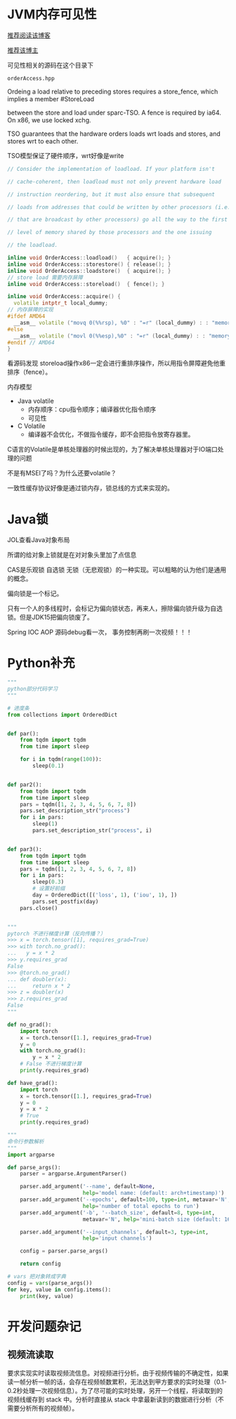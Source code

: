 # JVM内存可见性

[推荐阅读该博客](https://www.cnblogs.com/lqlqlq/p/13693876.html)

[推荐该博主](https://www.cnblogs.com/lqlqlq/)

可见性相关的源码在这个目录下

`orderAccess.hpp`

Ordeing a load relative to preceding stores requires a store_fence, which implies a member #StoreLoad

 between the store and load under sparc-TSO. A fence is required by ia64. On x86, we use locked xchg.

TSO guarantees that the hardware orders loads wrt  loads and stores, and stores wrt to each other.

TSO模型保证了硬件顺序，wrt好像是write

```CPP
// Consider the implementation of loadload. If your platform isn't

// cache-coherent, then loadload must not only prevent hardware load

// instruction reordering, but it must also ensure that subsequent

// loads from addresses that could be written by other processors (i.e.,

// that are broadcast by other processors) go all the way to the first

// level of memory shared by those processors and the one issuing

// the loadload.

inline void OrderAccess::loadload()   { acquire(); }
inline void OrderAccess::storestore() { release(); }
inline void OrderAccess::loadstore()  { acquire(); }
// store load 需要内存屏障
inline void OrderAccess::storeload()  { fence(); }

inline void OrderAccess::acquire() {
  volatile intptr_t local_dummy;
// 内存屏障的实现
#ifdef AMD64
  __asm__ volatile ("movq 0(%%rsp), %0" : "=r" (local_dummy) : : "memory");
#else
  __asm__ volatile ("movl 0(%%esp),%0" : "=r" (local_dummy) : : "memory");
#endif // AMD64
}
```

看源码发现 storeload操作x86一定会进行重排序操作，所以用指令屏障避免他重排序（fence）。

内存模型

- Java volatile
  - 内存顺序：cpu指令顺序；编译器优化指令顺序
  - 可见性
- C Volatile
  - 编译器不会优化，不做指令缓存，即不会把指令放寄存器里。

C语言的Volatile是单核处理器的时候出现的，为了解决单核处理器对于IO端口处理的问题

不是有MSEI了吗？为什么还要volatile？

一致性缓存协议好像是通过锁内存，锁总线的方式来实现的。

# Java锁

JOL查看Java对象布局

所谓的给对象上锁就是在对对象头里加了点信息

CAS是乐观锁 自选锁 无锁（无悲观锁）的一种实现。可以粗略的认为他们是通用的概念。

偏向锁是一个标记。

只有一个人的多线程时，会标记为偏向锁状态，再来人，擦除偏向锁升级为自选锁。但是JDK15把偏向锁废了。

Spring IOC AOP 源码debug看一次， 事务控制再刷一次视频！！！

# Python补充

```python
"""
python部分代码学习
"""

# 进度条
from collections import OrderedDict


def par():
    from tqdm import tqdm
    from time import sleep

    for i in tqdm(range(100)):
        sleep(0.1)


def par2():
    from tqdm import tqdm
    from time import sleep
    pars = tqdm([1, 2, 3, 4, 5, 6, 7, 8])
    pars.set_description_str("process")
    for i in pars:
        sleep(1)
        pars.set_description_str("process", i)


def par3():
    from tqdm import tqdm
    from time import sleep
    pars = tqdm([1, 2, 3, 4, 5, 6, 7, 8])
    for i in pars:
        sleep(0.3)
        # 设置好前缀
        day = OrderedDict([('loss', 1), ('iou', 1), ])
        pars.set_postfix(day)
    pars.close()


"""
pytorch 不进行梯度计算（反向传播？）
>>> x = torch.tensor([1], requires_grad=True)
>>> with torch.no_grad():
...   y = x * 2
>>> y.requires_grad
False
>>> @torch.no_grad()
... def doubler(x):
...     return x * 2
>>> z = doubler(x)
>>> z.requires_grad
False
"""

def no_grad():
    import torch
    x = torch.tensor([1.], requires_grad=True)
    y = 0
    with torch.no_grad():
        y = x * 2
    # False 不进行梯度计算
    print(y.requires_grad)

def have_grad():
    import torch
    x = torch.tensor([1.], requires_grad=True)
    y = 0
    y = x * 2
    # True
    print(y.requires_grad)

"""
命令行参数解析
"""
import argparse

def parse_args():
    parser = argparse.ArgumentParser()

    parser.add_argument('--name', default=None,
                        help='model name: (default: arch+timestamp)')
    parser.add_argument('--epochs', default=100, type=int, metavar='N',
                        help='number of total epochs to run')
    parser.add_argument('-b', '--batch_size', default=8, type=int,
                        metavar='N', help='mini-batch size (default: 16)')

    parser.add_argument('--input_channels', default=3, type=int,
                        help='input channels')

    config = parser.parse_args()

    return config

# vars 把对象转成字典
config = vars(parse_args())
for key, value in config.items():
    print(key, value)
```

# 开发问题杂记

## 视频流读取

要求实现实时读取视频流信息。对视频进行分析。由于视频传输的不确定性，如果读一帧分析一帧的话，会存在视频帧数累积，无法达到甲方要求的实时处理（0.1-0.2秒处理一次视频信息）。为了尽可能的实时处理，另开一个线程，将读取到的视频线缓存到 stack 中。分析时直接从 stack 中拿最新读到的数据进行分析（不需要分析所有的视频帧）。

